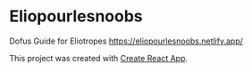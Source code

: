 # Eliopourlesnoobs
Dofus Guide for Eliotropes https://eliopourlesnoobs.netlify.app/ 

This project was created with [Create React App](https://github.com/facebook/create-react-app).
